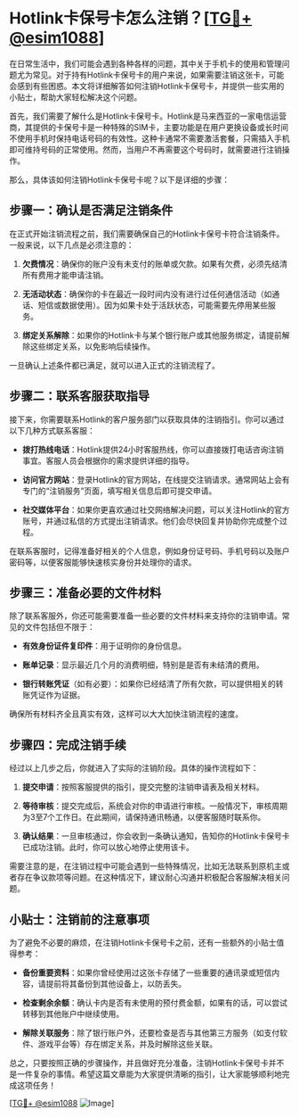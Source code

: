 # Hotlink卡保号卡怎么注销？[[TG💪+ @esim1088](https://t.me/s/esim1088)]

在日常生活中，我们可能会遇到各种各样的问题，其中关于手机卡的使用和管理问题尤为常见。对于持有Hotlink卡保号卡的用户来说，如果需要注销这张卡，可能会感到有些困惑。本文将详细解答如何注销Hotlink卡保号卡，并提供一些实用的小贴士，帮助大家轻松解决这个问题。

首先，我们需要了解什么是Hotlink卡保号卡。Hotlink是马来西亚的一家电信运营商，其提供的卡保号卡是一种特殊的SIM卡，主要功能是在用户更换设备或长时间不使用手机时保持电话号码的有效性。这种卡通常不需要激活套餐，只需插入手机即可维持号码的正常使用。然而，当用户不再需要这个号码时，就需要进行注销操作。

那么，具体该如何注销Hotlink卡保号卡呢？以下是详细的步骤：

## 步骤一：确认是否满足注销条件

在正式开始注销流程之前，我们需要确保自己的Hotlink卡保号卡符合注销条件。一般来说，以下几点是必须注意的：

1. **欠费情况**：确保你的账户没有未支付的账单或欠款。如果有欠费，必须先结清所有费用才能申请注销。
   
2. **无活动状态**：确保你的卡在最近一段时间内没有进行过任何通信活动（如通话、短信或数据使用）。因为如果卡处于活跃状态，可能需要先停用某些服务。

3. **绑定关系解除**：如果你的Hotlink卡与某个银行账户或其他服务绑定，请提前解除这些绑定关系，以免影响后续操作。

一旦确认上述条件都已满足，就可以进入正式的注销流程了。

## 步骤二：联系客服获取指导

接下来，你需要联系Hotlink的客户服务部门以获取具体的注销指引。你可以通过以下几种方式联系客服：

- **拨打热线电话**：Hotlink提供24小时客服热线，你可以直接拨打电话咨询注销事宜。客服人员会根据你的需求提供详细的指导。
  
- **访问官方网站**：登录Hotlink的官方网站，在线提交注销请求。通常网站上会有专门的“注销服务”页面，填写相关信息后即可提交申请。

- **社交媒体平台**：如果你更喜欢通过社交网络解决问题，可以关注Hotlink的官方账号，并通过私信的方式提出注销请求。他们会尽快回复并协助你完成整个过程。

在联系客服时，记得准备好相关的个人信息，例如身份证号码、手机号码以及账户密码等，以便客服能够快速核实身份并处理你的请求。

## 步骤三：准备必要的文件材料

除了联系客服外，你还可能需要准备一些必要的文件材料来支持你的注销申请。常见的文件包括但不限于：

- **有效身份证件复印件**：用于证明你的身份信息。
  
- **账单记录**：显示最近几个月的消费明细，特别是是否有未结清的费用。
  
- **银行转账凭证**（如有必要）：如果你已经结清了所有欠款，可以提供相关的转账凭证作为证据。

确保所有材料齐全且真实有效，这样可以大大加快注销流程的速度。

## 步骤四：完成注销手续

经过以上几步之后，你就进入了实际的注销阶段。具体的操作流程如下：

1. **提交申请**：按照客服提供的指引，提交完整的注销申请表及相关材料。
   
2. **等待审核**：提交完成后，系统会对你的申请进行审核。一般情况下，审核周期为3至7个工作日。在此期间，请保持通讯畅通，以便客服随时联系你。

3. **确认结果**：一旦审核通过，你会收到一条确认通知，告知你的Hotlink卡保号卡已成功注销。此时，你可以放心地停止使用该卡。

需要注意的是，在注销过程中可能会遇到一些特殊情况，比如无法联系到原机主或者存在争议款项等问题。在这种情况下，建议耐心沟通并积极配合客服解决相关问题。

## 小贴士：注销前的注意事项

为了避免不必要的麻烦，在注销Hotlink卡保号卡之前，还有一些额外的小贴士值得参考：

- **备份重要资料**：如果你曾经使用过这张卡存储了一些重要的通讯录或短信内容，请提前将其备份到其他设备上，以防丢失。
  
- **检查剩余余额**：确认卡内是否有未使用的预付费金额，如果有的话，可以尝试转移到其他账户中继续使用。

- **解除关联服务**：除了银行账户外，还要检查是否与其他第三方服务（如支付软件、游戏平台等）存在绑定关系，并及时解除这些关联。

总之，只要按照正确的步骤操作，并且做好充分准备，注销Hotlink卡保号卡并不是一件复杂的事情。希望这篇文章能为大家提供清晰的指引，让大家能够顺利地完成这项任务！

[[TG💪+ @esim1088](https://t.me/s/esim1088) ![Image](https://i.postimg.cc/4NQfJmqS/Snipaste-2025-05-13-00-14-12.png)]